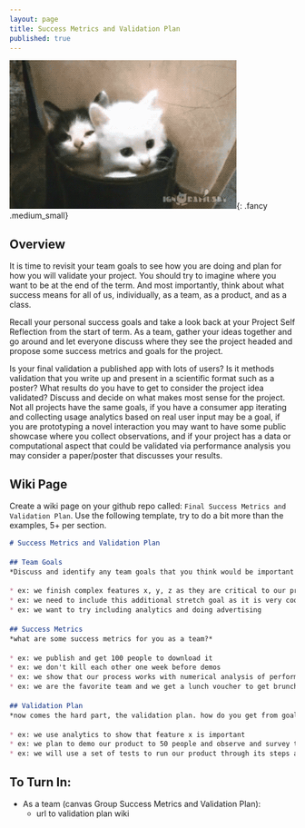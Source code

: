 ```yaml
---
layout: page
title: Success Metrics and Validation Plan
published: true
---
```



![](img/stretch-kittens.gif){: .fancy .medium_small}

## Overview 

It is time to revisit your team goals to see how you are doing and plan for how you will validate your project.  You should try to imagine where you want to be at the end of the term. And most importantly, think about what success means for all of us, individually, as a team, as a product, and as a class.

Recall your personal success goals and take a look back at your Project Self Reflection from the start of term.  As a team, gather your ideas together and go around and let everyone discuss where they see the project headed and propose some success metrics and goals for the project. 

Is your final validation a published app with lots of users?  Is it methods validation that you write up and present in a scientific format such as a poster?  What results do you have to get to consider the project idea validated?  Discuss and decide on what makes most sense for the project.  Not all projects have the same goals, if you have a consumer app iterating and collecting usage analytics based on real user input may be a goal,  if you are prototyping a novel interaction you may want to have some public showcase where you collect observations, and if your project has a data or computational aspect that could be validated via performance analysis you may consider a paper/poster that discusses your results.

## Wiki Page

Create a wiki page on your github repo called: `Final Success Metrics and Validation Plan`.  Use the following template, try to do a bit more than the examples, 5+ per section.


```markdown
# Success Metrics and Validation Plan

## Team Goals
*Discuss and identify any team goals that you think would be important to tackle.*

* ex: we finish complex features x, y, z as they are critical to our product
* ex: we need to include this additional stretch goal as it is very cool
* ex: we want to try including analytics and doing advertising

## Success Metrics
*what are some success metrics for you as a team?*

* ex: we publish and get 100 people to download it
* ex: we don't kill each other one week before demos
* ex: we show that our process works with numerical analysis of performance data
* ex: we are the favorite team and we get a lunch voucher to get brunch with the prof

## Validation Plan
*now comes the hard part, the validation plan. how do you get from goals to success metrics that are validated? this can be user testing, performance metrics, a public demo, etc. if you feel stuck talk to us about it.*

* ex: we use analytics to show that feature x is important
* ex: we plan to demo our product to 50 people and observe and survey them to show that our product is impactful
* ex: we will use a set of tests to run our product through its steps and see how it performs in a preset number of situations

```


## To Turn In:
* As a team (canvas Group Success Metrics and Validation Plan):
    * url to validation plan wiki

